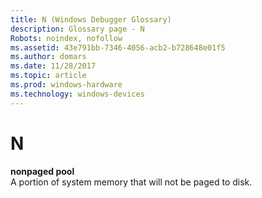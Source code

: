 ```yaml
---
title: N (Windows Debugger Glossary)
description: Glossary page - N
Robots: noindex, nofollow
ms.assetid: 43e791bb-7346-4056-acb2-b728648e01f5
ms.author: domars
ms.date: 11/28/2017
ms.topic: article
ms.prod: windows-hardware
ms.technology: windows-devices
---
```


# N


<span id="nonpaged_pool"></span><span id="NONPAGED_POOL"></span>**nonpaged pool**  
A portion of system memory that will not be paged to disk.

 

 





